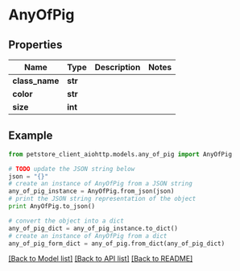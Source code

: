 # AnyOfPig


## Properties

Name | Type | Description | Notes
------------ | ------------- | ------------- | -------------
**class_name** | **str** |  | 
**color** | **str** |  | 
**size** | **int** |  | 

## Example

```python
from petstore_client_aiohttp.models.any_of_pig import AnyOfPig

# TODO update the JSON string below
json = "{}"
# create an instance of AnyOfPig from a JSON string
any_of_pig_instance = AnyOfPig.from_json(json)
# print the JSON string representation of the object
print AnyOfPig.to_json()

# convert the object into a dict
any_of_pig_dict = any_of_pig_instance.to_dict()
# create an instance of AnyOfPig from a dict
any_of_pig_form_dict = any_of_pig.from_dict(any_of_pig_dict)
```
[[Back to Model list]](../README.md#documentation-for-models) [[Back to API list]](../README.md#documentation-for-api-endpoints) [[Back to README]](../README.md)


